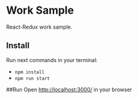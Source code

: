 # Work Sample
React-Redux work sample.

## Install
Run next commands in your terminal:

- `npm install`
- `npm run start`

##Run
Open [http://localhost:3000/](http://localhost:3000/) in your browser
